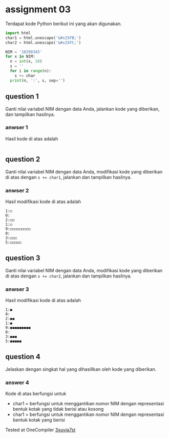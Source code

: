 # assignment 03
Terdapat kode Python berikut ini yang akan digunakan.
```python
import html
char1 = html.unescape('&#x25FB;')
char2 = html.unescape('&#x25FC;')

NIM = '10298345'
for x in NIM:
  n = int(x, 10)
  s = ''
  for i in range(n):
    s += char
  print(n, ':', s, sep='')
```

## question 1
Ganti nilai variabel NIM dengan data Anda, jalankan kode yang diberikan, dan tampilkan hasilnya.

### anwser 1
Hasil kode di atas adalah
```
```

## question 2
Ganti nilai variabel NIM dengan data Anda, modifikasi kode yang diberikan di atas dengan `s += char1`, jalankan dan tampilkan hasilnya.

### anwser 2
Hasil modifikasi kode di atas adalah
```
1:◻
0:
2:◻◻
1:◻
9:◻◻◻◻◻◻◻◻◻
0:
3:◻◻◻
5:◻◻◻◻◻
```

## question 3
Ganti nilai variabel NIM dengan data Anda, modifikasi kode yang diberikan di atas dengan `s += char2`, jalankan dan tampilkan hasilnya.

### anwser 3
Hasil modifikasi kode di atas adalah
```
1:◼
0:
2:◼◼
1:◼
9:◼◼◼◼◼◼◼◼◼
0:
3:◼◼◼
5:◼◼◼◼◼
```

## question 4
Jelaskan dengan singkat hal yang dihasillkan oleh kode yang diberikan.

### answer 4
Kode di atas berfungsi untuk
+ char1 = berfungsi untuk menggantikan nomor NIM dengan representasi bentuk kotak yang tidak berisi atau kosong 
+ char1 = berfungsi untuk menggantikan nomor NIM dengan representasi bentuk kotak yang berisi

Tested at OneCompiler [3xuvja7st](https://onecompiler.com/python/3xuvja7st)
